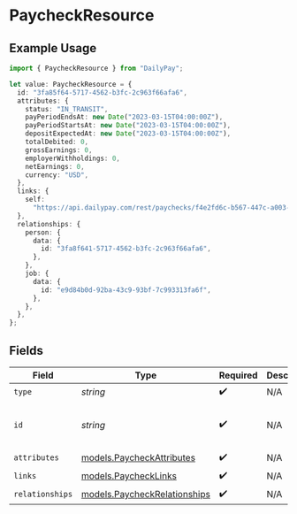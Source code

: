 # PaycheckResource

## Example Usage

```typescript
import { PaycheckResource } from "DailyPay";

let value: PaycheckResource = {
  id: "3fa85f64-5717-4562-b3fc-2c963f66afa6",
  attributes: {
    status: "IN_TRANSIT",
    payPeriodEndsAt: new Date("2023-03-15T04:00:00Z"),
    payPeriodStartsAt: new Date("2023-03-15T04:00:00Z"),
    depositExpectedAt: new Date("2023-03-15T04:00:00Z"),
    totalDebited: 0,
    grossEarnings: 0,
    employerWithholdings: 0,
    netEarnings: 0,
    currency: "USD",
  },
  links: {
    self:
      "https://api.dailypay.com/rest/paychecks/f4e2fd6c-b567-447c-a003-b7315b8d22d2",
  },
  relationships: {
    person: {
      data: {
        id: "3fa8f641-5717-4562-b3fc-2c963f66afa6",
      },
    },
    job: {
      data: {
        id: "e9d84b0d-92ba-43c9-93bf-7c993313fa6f",
      },
    },
  },
};
```

## Fields

| Field                                                              | Type                                                               | Required                                                           | Description                                                        | Example                                                            |
| ------------------------------------------------------------------ | ------------------------------------------------------------------ | ------------------------------------------------------------------ | ------------------------------------------------------------------ | ------------------------------------------------------------------ |
| `type`                                                             | *string*                                                           | :heavy_check_mark:                                                 | N/A                                                                |                                                                    |
| `id`                                                               | *string*                                                           | :heavy_check_mark:                                                 | N/A                                                                | 3fa85f64-5717-4562-b3fc-2c963f66afa6                               |
| `attributes`                                                       | [models.PaycheckAttributes](../models/paycheckattributes.md)       | :heavy_check_mark:                                                 | N/A                                                                |                                                                    |
| `links`                                                            | [models.PaycheckLinks](../models/paychecklinks.md)                 | :heavy_check_mark:                                                 | N/A                                                                |                                                                    |
| `relationships`                                                    | [models.PaycheckRelationships](../models/paycheckrelationships.md) | :heavy_check_mark:                                                 | N/A                                                                |                                                                    |